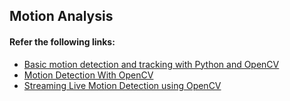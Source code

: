 ## Motion Analysis

#### Refer the following links:
- [Basic motion detection and tracking with Python and OpenCV](https://www.pyimagesearch.com/2015/05/25/basic-motion-detection-and-tracking-with-python-and-opencv/)
- [Motion Detection With OpenCV](http://www.robindavid.fr/opencv-tutorial/motion-detection-with-opencv.html)
- [Streaming Live Motion Detection using OpenCV](https://www.analyticssteps.com/blogs/streaming-live-motion-detection-using-opencv)
